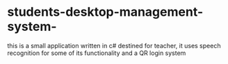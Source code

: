 # students-desktop-management-system-
this is a small application written in c# destined for teacher, it uses speech recognition for some of its functionality and a QR login system
